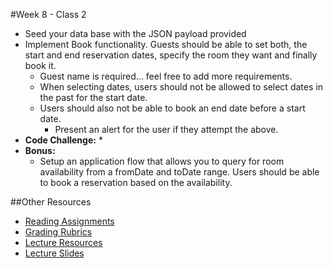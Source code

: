 #Week 8 - Class 2
* Seed your data base with the JSON payload provided
* Implement Book functionality. Guests should be able to set both, the start and end reservation dates, specify the room they want and finally book it.
	* Guest name is required... feel free to add more requirements.
	* When selecting dates, users should not be allowed to select dates in the past for the start date.
	* Users should also not be able to book an end date before a start date.
		* Present an alert for the user if they attempt the above.
* **Code Challenge:**
	*
* **Bonus:**
	* Setup an application flow that allows you to query for room availability from a fromDate and toDate range. Users should be able to book a reservation based on the availability.

##Other Resources
* [Reading Assignments](../../Resources/ra-grading-standard/)
* [Grading Rubrics](../../Resources/)
* [Lecture Resources](lecture/)
* [Lecture Slides](https://www.icloud.com/keynote/000-Qi14_eb1T6KVNuuGSu4aA#Week8-Class2)
